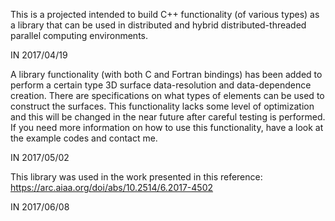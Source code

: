 This is a projected intended to build C++ functionality (of various types)
as a library that can be used in distributed and hybrid distributed-threaded
parallel computing environments.

IN 2017/04/19


A library functionality (with both C and Fortran bindings) has been added to
perform a certain type 3D surface data-resolution and data-dependence creation.
There are specifications on what types of elements can be used to construct
the surfaces. This functionality lacks some level of optimization and this will
be changed in the near future after careful testing is performed. If you need
more information on how to use this functionality, have a look at the example
codes and contact me.

IN 2017/05/02

This library was used in the work presented in this reference:
https://arc.aiaa.org/doi/abs/10.2514/6.2017-4502

IN 2017/06/08
